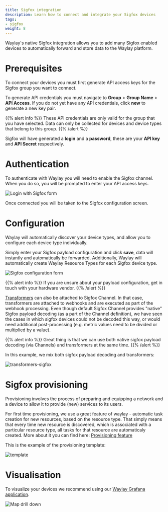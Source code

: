 ```yaml
---
title: Sigfox integration
description: Learn how to connect and integrate your Sigfox devices
tags:
- sigfox
weight: 8
---
```


Waylay's native Sigfox integration allows you to add many Sigfox enabled devices to automatically forward and store data to the Waylay platform. 

# Prerequisites

To connect your devices you must first generate API access keys for the Sigfox group you want to connect.

To generate API credentials you must navigate to **Group** > **Group Name** > **API Access**. If you do not yet have any API credentials, click **new** to generate a new key pair.

{{% alert info %}}
These API credentials are only valid for the group that you have selected. Data can only be collected for devices and device types that belong to this group.
{{% /alert %}}

Sigfox will have generated a **login** and a **password**, these are your **API key** and **API Secret** respectively.

# Authentication

To authenticate with Waylay you will need to enable the Sigfox channel. When you do so, you will be prompted to enter your API access keys.

![Login with Sigfox form](usage/sigfox/login.png)

Once connected you will be taken to the Sigfox configuration screen.

# Configuration

Waylay will automatically discover your device types, and allow you to configure each device type individually.

Simply enter your Sigfox payload configuration and click **save**, data will instantly and automatically be forwarded.
Additionally, Waylay will automatically create Waylay Resource Types for each Sigfox device type.

![Sigfox configuration form](usage/sigfox/configuration.png)

{{% alert info %}}
If you are unsure about your payload configuration, get in touch with your hardware vendor.
{{% /alert %}}


[Transformers](/features/transformers) can also be attached to Sigfox Channel. In that case, transformers are attached to webhooks and are executed as part of the webhook processing. Even though default Sigfox Channel provides "native" Sigfox payload decoding (as a part of the Channel definition), we have seen the cases in which sigfox devices could not be decoded this way, or would need additional post-processing (e.g. metric values need to be divided or multiplied by a value).

{{% alert info %}}
Great thing is that we can use both native sigfox payload decoding (via Channels) and transformers at the same time.
{{% /alert %}}

In this example, we mix both sigfox payload decoding and transformers:

![transformers-sigfox](/features/transformers/sigfox-transformers.png)

# Sigfox provisioning
Provisioning involves the process of preparing and equipping a network and a device to allow it to provide (new) services to its users.

For first time provisioning, we use a great feature of waylay - automatic task creation for new resources, based on the resource type. That simply means that every time new resource is discovered, which is associated with a particular resource type, all tasks for that resource are automaticaly created. More about it you can find here: [Provisioning feature](/features/provisioning/)

This is the example of the provisioning template:

![template](/features/provisioning/template.png)

# Visualisation

To visualize your devices we recommend using our [Waylay Grafana application](usage/grafana).

![Map drill down](usage/grafana/details.png)
